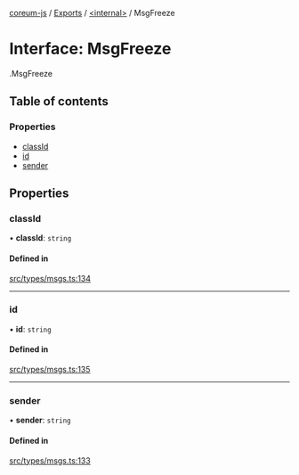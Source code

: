 [coreum-js](../README.md) / [Exports](../modules.md) / [<internal\>](../modules/internal_.md) / MsgFreeze

# Interface: MsgFreeze

[<internal>](../modules/internal_.md).MsgFreeze

## Table of contents

### Properties

- [classId](internal_.MsgFreeze-2.md#classid)
- [id](internal_.MsgFreeze-2.md#id)
- [sender](internal_.MsgFreeze-2.md#sender)

## Properties

### classId

• **classId**: `string`

#### Defined in

[src/types/msgs.ts:134](https://github.com/PulsaraIO/coreum-js/blob/37352c6/src/types/msgs.ts#L134)

___

### id

• **id**: `string`

#### Defined in

[src/types/msgs.ts:135](https://github.com/PulsaraIO/coreum-js/blob/37352c6/src/types/msgs.ts#L135)

___

### sender

• **sender**: `string`

#### Defined in

[src/types/msgs.ts:133](https://github.com/PulsaraIO/coreum-js/blob/37352c6/src/types/msgs.ts#L133)
